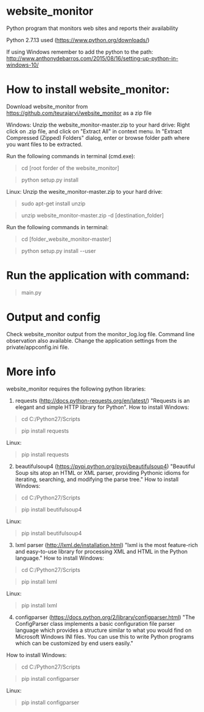 # website_monitor
Python  program that monitors web sites and reports their availability

Python 2.7.13 used (https://www.python.org/downloads/)

If using Windows remember to add the python to the path:
http://www.anthonydebarros.com/2015/08/16/setting-up-python-in-windows-10/

# How to install website_monitor:
Download website_monitor from https://github.com/teurajarvi/website_monitor as a zip file

Windows:
Unzip the website_monitor-master.zip to your hard drive:
Right click on .zip file, and click on "Extract All" in context menu. In "Extract Compressed (Zipped) Folders" dialog, enter or browse folder path where you want files to be extracted.

Run the following commands in terminal (cmd.exe):
>cd [root forder of the website_monitor]

>python setup.py install

Linux:
Unzip the wesite_monitor-master.zip to your hard drive:
>sudo apt-get install unzip

>unzip website_monitor-master.zip -d [destination_folder]

Run the following commands in terminal:
>cd [folder_website_monitor-master]

>python setup.py install --user
  
# Run the application with command:
>main.py

# Output and config
Check website_monitor output from the monitor_log.log file. 
Command line observation also available.
Change the application settings from the private/appconfig.ini file.

# More info
website_monitor requires the following python libraries:

1. requests (http://docs.python-requests.org/en/latest/)
"Requests is an elegant and simple HTTP library for Python".
How to install
Windows:
  >cd C:/Python27/Scripts
  
  >pip install requests

Linux:

  >pip install requests

2. beautifulsoup4 (https://pypi.python.org/pypi/beautifulsoup4)
"Beautiful Soup sits atop an HTML or XML parser, providing Pythonic idioms for iterating, searching, and modifying the parse tree."
How to install
Windows:
  >cd C:/Python27/Scripts
  
  >pip install beutifulsoup4

Linux:

  >pip install beutifulsoup4

3. lxml parser (http://lxml.de/installation.html)
"lxml is the most feature-rich and easy-to-use library for processing XML and HTML in the Python language."
How to install
Windows:
  >cd C:/Python27/Scripts
  
  >pip install lxml
  
Linux:

  >pip install lxml

4. configparser (https://docs.python.org/2/library/configparser.html)
"The ConfigParser class implements a basic configuration file parser language which provides a structure similar to what you would find on Microsoft Windows INI files. You can use this to write Python programs which can be customized by end users easily."

How to install
Windows:
  >cd C:/Python27/Scripts
  
  >pip install configparser
  
Linux:

  >pip install configparser


